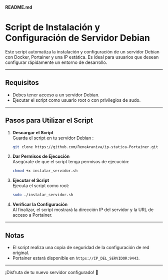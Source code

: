 **README.md**

# Script de Instalación y Configuración de Servidor Debian

Este script automatiza la instalación y configuración de un servidor Debian con Docker, Portainer y una IP estática. Es ideal para usuarios que desean configurar rápidamente un entorno de desarrollo.

---

## Requisitos

- Debes tener acceso a un servidor Debian.
- Ejecutar el script como usuario root o con privilegios de sudo.

---

## Pasos para Utilizar el Script

1. **Descargar el Script**  
   Guarda el script en tu servidor Debian :
   ```bash
   git clone https://github.com/ReneAraniva/ip-statica-Portainer.git
   ```

2. **Dar Permisos de Ejecución**  
   Asegúrate de que el script tenga permisos de ejecución:
   ```bash
   chmod +x instalar_servidor.sh
   ```

3. **Ejecutar el Script**  
   Ejecuta el script como root:
   ```bash
   sudo ./instalar_servidor.sh
   ```

4. **Verificar la Configuración**  
   Al finalizar, el script mostrará la dirección IP del servidor y la URL de acceso a Portainer.

---

## Notas

- El script realiza una copia de seguridad de la configuración de red original.
- Portainer estará disponible en `https://IP_DEL_SERVIDOR:9443`.

---

¡Disfruta de tu nuevo servidor configurado! 🚀